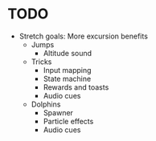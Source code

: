 # TODO
- Stretch goals: More excursion benefits
  - Jumps
    - Altitude sound
  - Tricks
    - Input mapping
    - State machine
    - Rewards and toasts
    - Audio cues
  - Dolphins
    - Spawner
    - Particle effects
    - Audio cues
